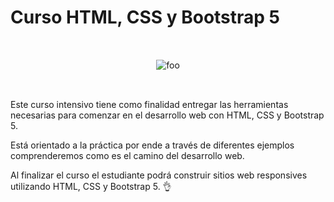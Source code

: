 # Curso HTML, CSS y Bootstrap 5

<div style="text-align: center; padding: 2rem 0">
    <img :src="$withBase('/img/html-2021-2.jpg')" alt="foo" style="maxWidth: 300px;"></img>
</div>

Este curso intensivo tiene como finalidad entregar las herramientas necesarias para comenzar en el desarrollo web con HTML, CSS y Bootstrap 5.

Está orientado a la práctica por ende a través de diferentes ejemplos comprenderemos como es el camino del desarrollo web.

Al finalizar el curso el estudiante podrá construir sitios web responsives utilizando HTML, CSS y Bootstrap 5. 👌

<!-- ## Planificación del curso
- El curso tiene una duración de **8 semanas consecutivas**.
- Dos clases en vivo por semana de 2.5 horas. (Plataforma Google Meet)
- Los días de clases son Miércoles y Viernes de 20:00 a 22:30 horas. (Hora Chile Continental GMT-3)
- Cada clase contará con diferentes prácticas para poner a prueba tus conocimientos.
- Se entrega material de apoyo a través de **Udemy** como videos y guías.
- Todas las clases serán grabadas y el estudiante podrá descargarlas a través de [classroom.google.com](classroom.google.com)
- Tendrás un espacio privado en [Discord](https://discord.gg/xSceUPh) para una comunicación directa con Ignacio Gutiérrez.
- Al finalizar con éxito (nota superior a 4, siendo la nota máxima 7) obtendrás un certificado de aprobación.

#### 🚀 Semana 1
- Día 01: Bienvenida y HTML: Fundamentos.
- Día 02: HTML: Tablas y Formulario. 

#### 🚀 Semana 2
- Día 03: CSS: Fundamentos. 
- Día 04: CSS: Intermedio.

#### 🚀 Semana 3
- Día 05: CSS: Flexbox.
- Día 06: CSS: Flexbox + Web responsive. (Mobile First).

#### 🚀 Semana 4
- Día 07: Bootstrap 5: Fundamentos. (Mobile First)
- Día 08: Bootstrap 5: Componentes.

#### 🚀 Semana 5
- Día 09: Bootstrap 5: Formularios.
- Día 10: Git y Github.

#### 🚀 Semana 6
- Día 11: Proyecto Final. (Presentación del proyecto a realizar)

#### 🚀 Semana 7-8
- Día 12: Feedback y despedida.

## Requisitos
- Contar con una computadora con conexión a internet.
- El curso no necesita conocimientos previos.
- Energía y mucho entusiasmo para aprender.

## Programa
Aquí te doy una pequeña introducción a cada una de las clases:

### 🙌 Semana #01 
##### (Día 01) Bienvenida & HTML Fundamentos
- Bienvenida: Daremos un recorrido por el programa del curso, conocerás a Ignacio Gutiérrez que se encargará de entregar toda la energía para que los conceptos entren en tu cerebro, conocerás a tus compañeros que te acompañarán en este viaje y para finalizar instalaremos las herramientas necesarias para trabajar y estudiar.
- Fundamentos de HMTL: Aprenderemos a trabajar con HTML y utilizar sus etiquetas semánticas para estructurar nuestro sitio web.

##### (Día 02) Tablas y Formularios HTML
Una parte fundamental de todo sitio web son los formularios, es por esto que dedicaremos una clase especial donde conocerás los diferentes inputs y su implementación.

### 🙌 Semana #02 
##### (Día 03) Introducción a CSS
Por fin pasaremos al diseño de nuestro sitio web, cada vez se pone más entretenido, por ahora en esta clase aprenderás los fundamentos de CSS.

##### (Día 04) CSS: Intermedio
Repasaremos y practicaremos con diferentes propiedades que tiene CSS, así aplicarás estilos, fondos, bordes, colores y muchos sabores.

### 🙌 Semana #03
##### (Día 05) CSS: Flexbox
Una parte esencial de CSS es Flexbox, donde podrás posicionar cada elemento de una manera fácil y rápida.

##### (Día 06) Web responsive (Mobile First)
Hoy en día la gran mayoría de las personas utilizan su smartphone para navegar en la web, por ende nuestro sitio web tiene que adaptarse a diferentes pantallas de dispositivos, esto lo trabajaremos bajo la técnica Mobile First.

### 🙌 Semana #04
##### (Día 07) Bootstrap 5: Fundamentos
Aquí tu cerebro explotará y ¡conoceras el webkit más popular del mundo! Bootstrap 5 llegó para quedarse y tiene para rato, descubre sus componentes, estilos, grid y mucho más.

##### (Día 08) Bootstrap 5: Componentes
Aprenderemos a implementar diferentes componentes en nuestro sitio web, como menús de navegación responsive, Slider de imágenes, Card, Botones, Modales y mucho mucho más!

### 🙌 Semana #05
##### (Día 09): Bootstrap 5: Formularios
Aquí te daré un recorrido por los formularios y sus respectivas clases de CSS configuradas en Bootstrap 5, además daremos un vistazo o introducción a Javascript!

##### (Día 10): Git y Github
Todo desarrollador web debe conocer Git y Github, aquí exploraremos este control de versiones y subiras tus proyectos a la nube, para lucirte en tus entrevistas de trabajo.

### 🙌 Semana #06
##### (Día 11) Proyecto Final
Comenzaremos a trabajar en un proyecto final para aplicar todo lo aprendido, crearás un sitio web con HTML, CSS y Bootstrap 5 que se adapte a diferentes pantallas de dispositivo, lo subiremos a un servidor e Ignacio te acompañará en el proceso. Contarás con 2 semanas para entregar el proyecto.

### 🙌 Semana #07 - #08
##### (Día 12) Feedback y despedida.
Todo llega a su fin, pero tu carrera aún está empezando, Ignacio se encargará de darte un Feedback a tu proyecto final y te entregará los últimos tips para seguir este maravillo mundo.

## ¿Cuánto cuesta?
- El curso tiene un costo total de $200 dólares.
- El pago se hace a través de Paypal.

## ¿Cuándo comienza?
- La próxima fecha es el 06 de octubre de 2021.

## ¿Cómo me inscribo?
- Para participar tienes que enviar un correo a **clases@bluuweb.cl**
- Te enviaremos las instrucciones por correo electrónico para el pago y acceso a clases.
- El canal oficial de comunicación es el correo **clases@bluuweb.cl**

## Próximos cursos presenciales:
- Curso de Javascript [Frontend]
- Curso de Vue.js 3
- Curso de React Hooks
- Curso de Node.js [REST API] -->